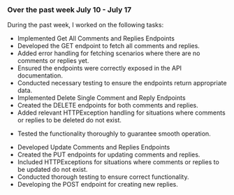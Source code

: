 ### Over the past week July 10 - July 17

During the past week, I worked on the following tasks:

- Implemented Get All Comments and Replies Endpoints
- Developed the GET endpoint to fetch all comments and replies.
- Added error handling for fetching scenarios where there are no comments or replies yet.
- Ensured the endpoints were correctly exposed in the API documentation.
- Conducted necessary testing to ensure the endpoints return appropriate data.
- Implemented Delete Single Comment and Reply Endpoints
- Created the DELETE endpoints for both comments and replies.
- Added relevant HTTPException handling for situations where comments or replies to be deleted do not exist.

* Tested the functionality thoroughly to guarantee smooth operation.

- Developed Update Comments and Replies Endpoints
- Created the PUT endpoints for updating comments and replies.
- Included HTTPExceptions for situations where comments or replies to be updated do not exist.
- Conducted thorough testing to ensure correct functionality.
- Developing the POST endpoint for creating new replies.
